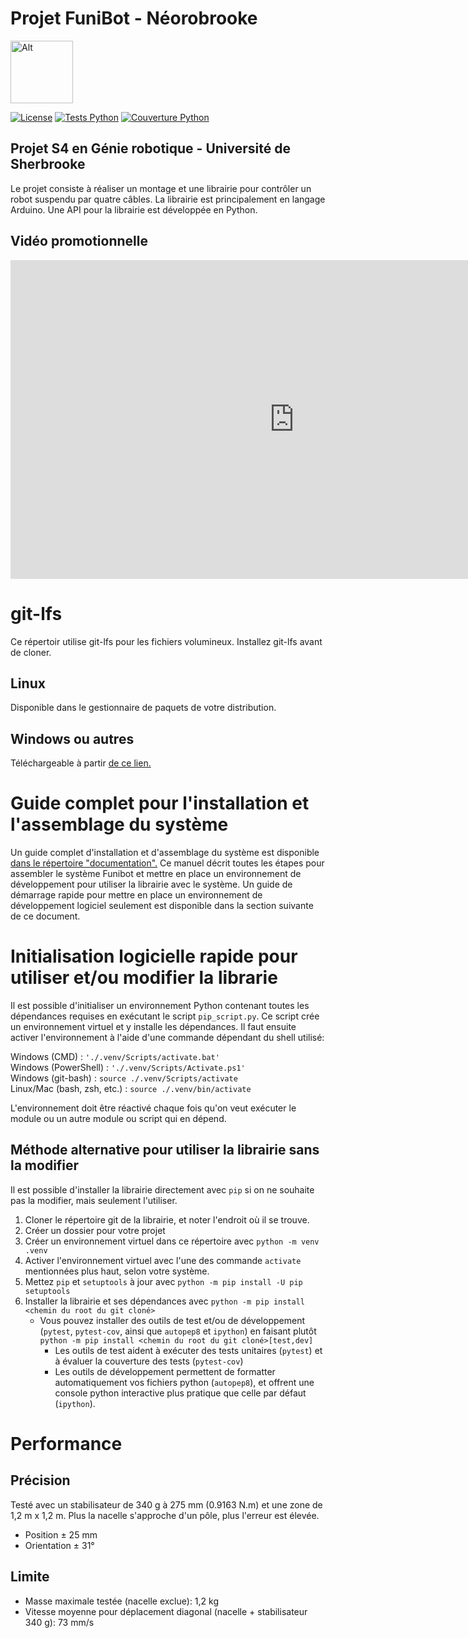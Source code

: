 # Projet FuniBot - Néorobrooke
<img src="logo/NeoRobrooke.png" alt="Alt" width="100"/>

[![License](https://img.shields.io/github/license/Neorobrooke/neorobrooke-s4)](https://choosealicense.com/licenses/bsd-3-clause/)
[![Tests Python](https://img.shields.io/github/workflow/status/Neorobrooke/neorobrooke-s4/Tests%20Python/main?label=Tests%20Python)](https://github.com/Neorobrooke/neorobrooke-s4/actions?query=workflow%3A%22Tests+Python%22)
[![Couverture Python](https://img.shields.io/codecov/c/gh/Neorobrooke/neorobrooke-s4/main?flag=python_api&label=Couverture%20Python)](https://codecov.io/gh/Neorobrooke/neorobrooke-s4/branch/main)

## Projet S4 en Génie robotique - Université de Sherbrooke

Le projet consiste à réaliser un montage et une librairie pour contrôler un robot suspendu par quatre câbles.
La librairie est principalement en langage Arduino.
Une API pour la librairie est développée en Python.

## Vidéo promotionnelle
<iframe width="907" height="510" src="https://www.youtube.com/embed/ZmdO61vBWyo" title="YouTube video player" frameborder="0" allow="accelerometer; autoplay; clipboard-write; encrypted-media; gyroscope; picture-in-picture" allowfullscreen></iframe>

# git-lfs
Ce répertoir utilise git-lfs pour les fichiers volumineux.
Installez git-lfs avant de cloner.
## Linux
Disponible dans le gestionnaire de paquets de votre distribution.
## Windows ou autres
Téléchargeable à partir [de ce lien.](https://git-lfs.github.com/)

# Guide complet pour l'installation et l'assemblage du système
Un guide complet d'installation et d'assemblage du système est disponible [dans le répertoire "documentation".](https://github.com/Neorobrooke/neorobrooke-s4/blob/main/documentation/Manuel%20d'utilisation%20du%20Funibot.pdf)
Ce manuel décrit toutes les étapes pour assembler le système Funibot et mettre en place un environnement de développement pour utiliser la librairie avec le système.
Un guide de démarrage rapide pour mettre en place un environnement de développement logiciel seulement est disponible dans la section suivante de ce document.

# Initialisation logicielle rapide pour utiliser et/ou modifier la librarie
Il est possible d'initialiser un environnement Python contenant toutes les dépendances requises en exécutant le script `pip_script.py`.
Ce script crée un environnement virtuel et y installe les dépendances.
Il faut ensuite activer l'environnement à l'aide d'une commande dépendant du shell utilisé:

Windows (CMD) : `'./.venv/Scripts/activate.bat'`  
Windows (PowerShell) : `'./.venv/Scripts/Activate.ps1'`  
Windows (git-bash) : `source ./.venv/Scripts/activate`  
Linux/Mac (bash, zsh, etc.) : `source ./.venv/bin/activate`

L'environnement doit être réactivé chaque fois qu'on veut exécuter le module ou un autre module ou script qui en dépend.

## Méthode alternative pour utiliser la librairie sans la modifier
Il est possible d'installer la librairie directement avec `pip` si on ne souhaite pas la modifier, mais seulement l'utiliser.
1. Cloner le répertoire git de la librairie, et noter l'endroit où il se trouve.
2. Créer un dossier pour votre projet
3. Créer un environnement virtuel dans ce répertoire avec `python -m venv .venv`
4. Activer l'environnement virtuel avec l'une des commande `activate` mentionnées plus haut, selon votre système.
5. Mettez `pip` et `setuptools` à jour avec `python -m pip install -U pip setuptools`
5. Installer la librairie et ses dépendances avec `python -m pip install <chemin du root du git cloné>`
    - Vous pouvez installer des outils de test et/ou de développement (`pytest`,  `pytest-cov`, ainsi que `autopep8` et `ipython`) en faisant plutôt `python -m pip install <chemin du root du git cloné>[test,dev]`
      - Les outils de test aident à exécuter des tests unitaires (`pytest`) et à évaluer la couverture des tests (`pytest-cov`)
      - Les outils de développement permettent de formatter automatiquement vos fichiers python (`autopep8`), et offrent une console python interactive plus pratique que celle par défaut (`ipython`).

# Performance
## Précision
Testé avec un stabilisateur de 340 g à 275 mm (0.9163 N.m) et une zone de 1,2 m x 1,2 m.
Plus la nacelle s'approche d'un pôle, plus l'erreur est élevée.
- Position ± 25 mm
- Orientation ± 31°

## Limite
- Masse maximale testée (nacelle exclue): 1,2 kg
- Vitesse moyenne pour déplacement diagonal (nacelle + stabilisateur 340 g): 73 mm/s
